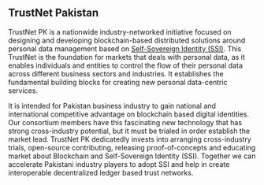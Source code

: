 ## TrustNet Pakistan

TrustNet PK is a nationwide industry-networked initiative focused on designing and developing blockchain-based distributed solutions around personal data management based on [Self-Sovereign Identity (SSI)](https://vimeo.com/305420834). This TrustNet is the foundation for markets that deals with personal data, as it enables individuals and entities to control the flow of their personal data across different business sectors and industries. It establishes the fundamental building blocks for creating new personal data-centric services.

It is intended for Pakistan business industry to gain national and international competitive advantage on blockchain based digital identities. Our consortium members have this fascinating new technology that has strong cross-industry potential, but it must be trialed in order establish the market lead. TrustNet PK dedicatedly invests into arranging cross-industry trials, open-source contributing, releasing proof-of-concepts and educating market about Blockchain and Self-Sovereign Identity (SSI). Together we can accelerate Pakistani industry players to adopt SSI and help in create interoperable decentralized ledger based trust networks.
